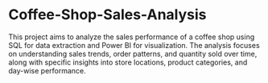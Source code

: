 # Coffee-Shop-Sales-Analysis
This project aims to analyze the sales performance of a coffee shop using SQL for data extraction and Power BI for visualization. The analysis focuses on understanding sales trends, order patterns, and quantity sold over time, along with specific insights into store locations, product categories, and day-wise performance.
